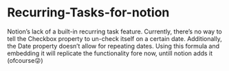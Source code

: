 # Recurring-Tasks-for-notion
Notion’s lack of a built-in recurring task feature. Currently, there’s no way to tell the Checkbox property to un-check itself on a certain date. Additionally, the Date property doesn’t allow for repeating dates.
Using this formula and embedding it will replicate the functionality fore now, untill notion adds it (ofcourse😜)

